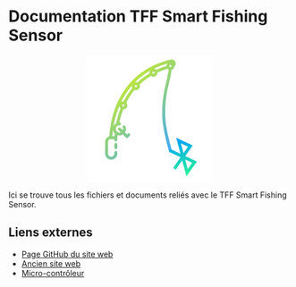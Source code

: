 # Documentation TFF Smart Fishing Sensor
<p align="center">
    <img align="center" src="https://github.com/Max135/TFF/blob/master/public/stylesheets/images/Logo.png" width="45%">
</p>
Ici se trouve tous les fichiers et documents reliés avec le TFF Smart Fishing Sensor.

## Liens externes
* [Page GitHub du site web](https://github.com/Max135/TFF)
* [Ancien site web](http://tff.sexy)
* [Micro-contrôleur](https://www.adafruit.com/product/4516?gclid=Cj0KCQiAifz-BRDjARIsAEElyGLF6pyVDSK3IheG-ukw1UunP9YVsyfZPpMqoJwTTPKiufRol6R6wwIaAhdBEALw_wcB)


